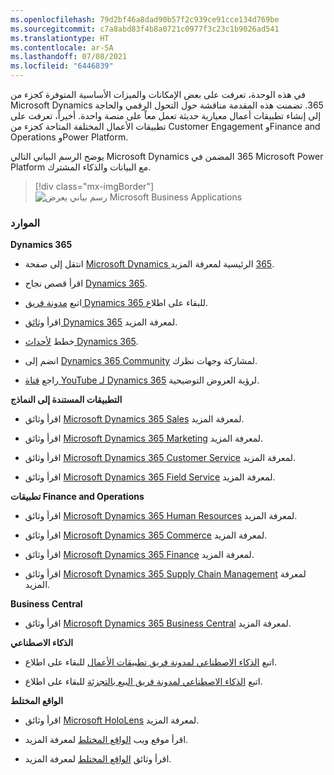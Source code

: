 ```yaml
---
ms.openlocfilehash: 79d2bf46a8dad90b57f2c939ce91cce134d769be
ms.sourcegitcommit: c7a8abd83f4b8a0721c0977f3c23c1b9026ad541
ms.translationtype: HT
ms.contentlocale: ar-SA
ms.lasthandoff: 07/08/2021
ms.locfileid: "6446839"
---
```

في هذه الوحدة، تعرفت على بعض الإمكانات والميزات الأساسية المتوفرة كجزء من Microsoft Dynamics ‏365. تضمنت هذه المقدمة مناقشة حول التحول الرقمي والحاجة إلى إنشاء تطبيقات أعمال معيارية حديثة تعمل معاً على منصة واحدة. أخيراً، تعرفت على تطبيقات الأعمال المختلفة المتاحة كجزء من Customer Engagement وFinance and Operations وPower Platform. 

يوضح الرسم البياني التالي Microsoft Dynamics ‏365 المضمن في Microsoft Power Platform مع البيانات والذكاء المشترك. 

> [!div class="mx-imgBorder"]
> ![رسم بياني يعرض Microsoft Business Applications](../media/m01-image02.png)   

### <a name="resources"></a>الموارد
**Dynamics 365**

- انتقل إلى صفحة [Microsoft Dynamics ‏365](https://dynamics.microsoft.com/) الرئيسية لمعرفة المزيد.

- اقرأ قصص نجاح [Dynamics 365](https://dynamics.microsoft.com/customer-stories/). 

- اتبع [مدونة فريق Dynamics 365 ](https://community.dynamics.com/365/b/365teamblog) للبقاء على اطلاع.

- اقرأ [وثائق Dynamics 365](https://docs.microsoft.com/dynamics365/) لمعرفة المزيد.

- خطط [لأحداث Dynamics 365](https://dynamics.microsoft.com/events/).

- انضم إلى [Dynamics 365 Community](https://community.dynamics.com/) لمشاركة وجهات نظرك.

- راجع [قناة YouTube لـ Dynamics 365](https://www.youtube.com/channel/UCJGCg4rB3QSs8y_1FquelBQ) لرؤية العروض التوضيحية. 

 **التطبيقات المستندة إلى النماذج**

- اقرأ وثائق [Microsoft Dynamics ‏365 Sales](https://docs.microsoft.com/dynamics365/sales-enterprise/help-hub/) لمعرفة المزيد.

- اقرأ وثائق [Microsoft Dynamics ‏365 Marketing](https://docs.microsoft.com/dynamics365/marketing/help-hub/) لمعرفة المزيد.

- اقرأ وثائق [Microsoft Dynamics ‏365 Customer Service](https://docs.microsoft.com/dynamics365/customer-service/help-hub/) لمعرفة المزيد. 

- اقرأ وثائق [Microsoft Dynamics 365 Field Service](https://docs.microsoft.com/dynamics365/field-service/user-guide/) لمعرفة المزيد.

**تطبيقات Finance and Operations**

- اقرأ وثائق [Microsoft Dynamics 365 Human Resources](https://docs.microsoft.com/dynamics365/talent/talent-welcome/) لمعرفة المزيد.

- اقرأ وثائق [Microsoft Dynamics 365 Commerce](https://docs.microsoft.com/dynamics365/retail/index/) لمعرفة المزيد.

- اقرأ وثائق [Microsoft Dynamics 365 Finance](https://docs.microsoft.com/dynamics365/finance/index/) لمعرفة المزيد. 

- اقرأ وثائق [Microsoft Dynamics 365 Supply Chain Management](https://docs.microsoft.com/dynamics365/supply-chain/index/) لمعرفة المزيد.

**Business Central**

- اقرأ وثائق [Microsoft Dynamics 365 Business Central](https://docs.microsoft.com/dynamics365/business-central/index/) لمعرفة المزيد.

 **الذكاء الاصطناعي**

- اتبع [الذكاء الاصطناعي لمدونة فريق تطبيقات الأعمال](https://blogs.microsoft.com/blog/2018/09/18/announcing-new-ai-and-mixed-reality-business-applications-for-microsoft-dynamics/?azure-portal=true) للبقاء على اطلاع.

- اتبع [الذكاء الاصطناعي لمدونة فريق البيع بالتجزئة](https://blogs.microsoft.com/blog/2019/09/23/announcing-new-microsoft-dynamics-365-ai-driven-insights-applications-and-our-vision-for-the-future-of-retail/?azure-portal=true) للبقاء على اطلاع.

**الواقع المختلط**

- اقرأ وثائق [Microsoft HoloLens](https://docs.microsoft.com/hololens/) لمعرفة المزيد. 

- اقرأ موقع ويب [الواقع المختلط](https://dynamics.microsoft.com/mixed-reality/overview) لمعرفة المزيد.

- اقرأ وثائق [الواقع المختلط](https://docs.microsoft.com/dynamics365/mixed-reality) لمعرفة المزيد.
